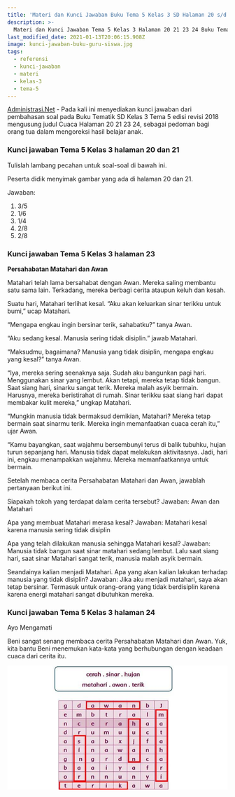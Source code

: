 ```yaml
---
title: 'Materi dan Kunci Jawaban Buku Tema 5 Kelas 3 SD Halaman 20 s/d 24'
description: >-
  Materi dan Kunci Jawaban Tema 5 Kelas 3 Halaman 20 21 23 24 Buku Tematik Subtema 1 Pembelajaran 3.
last_modified_date: 2021-01-13T20:06:15.908Z
image: kunci-jawaban-buku-guru-siswa.jpg
tags:
  - referensi
  - kunci-jawaban
  - materi
  - kelas-3
  - tema-5
---
```



[Administrasi.Net](https://administrasi.net "Administrasi.Net") - Pada kali ini menyediakan kunci jawaban dari pembahasan soal pada Buku Tematik SD Kelas 3 Tema 5 edisi revisi 2018 mengusung judul Cuaca Halaman 20 21 23 24, sebagai pedoman bagi orang tua dalam mengoreksi hasil belajar anak.

###  Kunci jawaban Tema 5 Kelas 3 halaman 20 dan 21

Tulislah lambang pecahan untuk soal-soal di bawah ini.

Peserta didik menyimak gambar yang ada di halaman 20 dan 21.

Jawaban:

1. 3/5
2. 1/6
3. 1/4
4. 2/8
5. 2/8

### Kunci jawaban Tema 5 Kelas 3 halaman 23

**Persahabatan Matahari dan Awan**

Matahari telah lama bersahabat dengan Awan. Mereka saling membantu satu sama lain. Terkadang, mereka berbagi cerita ataupun keluh dan kesah.

Suatu hari, Matahari terlihat kesal. “Aku akan keluarkan sinar terikku untuk bumi,” ucap Matahari.

“Mengapa engkau ingin bersinar terik, sahabatku?” tanya Awan.

“Aku sedang kesal. Manusia sering tidak disiplin.” jawab Matahari.

“Maksudmu, bagaimana? Manusia yang tidak disiplin, mengapa engkau yang kesal?” tanya Awan.

“Iya, mereka sering seenaknya saja. Sudah aku bangunkan pagi hari. Menggunakan sinar yang lembut. Akan tetapi, mereka tetap tidak bangun. Saat siang hari, sinarku sangat terik. Mereka malah asyik bermain. Harusnya, mereka beristirahat di rumah. Sinar terikku saat siang hari dapat membakar kulit mereka,” ungkap Matahari.

“Mungkin manusia tidak bermaksud demikian, Matahari? Mereka tetap bermain saat sinarmu terik. Mereka ingin memanfaatkan cuaca cerah itu,” ujar Awan.

“Kamu bayangkan, saat wajahmu bersembunyi terus di balik tubuhku, hujan turun sepanjang hari. Manusia tidak dapat
melakukan aktivitasnya. Jadi, hari ini, engkau menampakkan wajahmu. Mereka memanfaatkannya untuk bermain.

Setelah membaca cerita Persahabatan Matahari
dan Awan, jawablah pertanyaan berikut ini.

Siapakah tokoh yang terdapat dalam cerita tersebut?
Jawaban:
Awan dan Matahari

Apa yang membuat Matahari merasa kesal?
Jawaban:
Matahari kesal karena manusia sering tidak disiplin

Apa yang telah dilakukan manusia sehingga Matahari kesal?
Jawaban:
Manusia tidak bangun saat sinar matahari sedang lembut.
Lalu saat siang hari, saat sinar Matahari sangat terik, manusia malah asyik bermain.

Seandainya kalian menjadi Matahari. Apa yang akan kalian lakukan terhadap manusia yang tidak disiplin?
Jawaban:
Jika aku menjadi matahari, saya akan tetap bersinar.
Termasuk untuk orang-orang yang tidak berdisiplin karena karena energi matahari sangat dibutuhkan mereka.

### Kunci jawaban Tema 5 Kelas 3 halaman 24

Ayo Mengamati

Beni sangat senang membaca cerita Persahabatan Matahari dan Awan. Yuk, kita bantu Beni menemukan kata-kata yang berhubungan dengan keadaan cuaca dari cerita itu.

![Kunci jawaban halaman 24](/img/kunci-jawaban-tema-5-kelas-3-halaman-24.jpg "Kunci jawaban halaman 24")